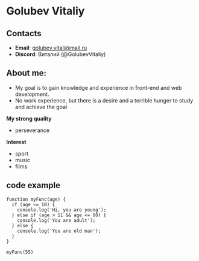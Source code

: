 # Golubev Vitaliy

## Contacts
- **Email**: golubev.vitali@mail.ru
- **Discord**: Виталий (@GolubevVitaliy) 

## About me:
- My goal is to gain knowledge and experience in front-end and web development.
- No work experience, but there is a desire and a terrible hunger to study and achieve the goal

**My strong quality**
- perseverance

**Interest**
- sport
- music
- films

## code example
```
function myFunc(age) {
  if (age <= 10) {
    console.log('Hi, you are young');
  } else if (age > 11 && age <= 60) {
    console.log('You are adult');
  } else {
    console.log('You are old man');
  }
}

myFunc(55)
```